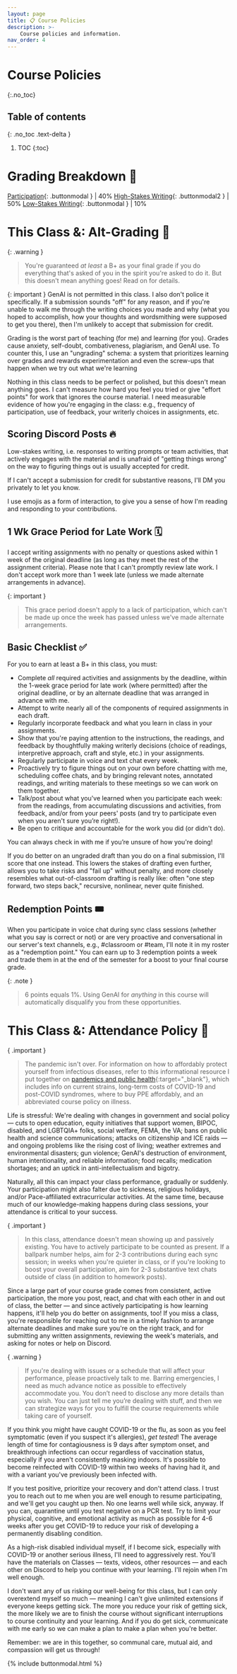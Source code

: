 ```yaml
---
layout: page
title: 📋 Course Policies
description: >-
    Course policies and information.
nav_order: 4
---
```


# Course Policies
{:.no_toc}

## Table of contents
{: .no_toc .text-delta }

1. TOC
{:toc}

# Grading Breakdown 💯

[Participation](#){: .buttonmodal } | 40%
[High-Stakes Writing](#){: .buttonmodal2 } | 50%
[Low-Stakes Writing](#){: .buttonmodal } | 10%

# This Class &: Alt-Grading 💯

{: .warning }
> You're guaranteed *at least* a B+ as your final grade if you do everything that's asked of you in the spirit you're asked to do it. But this doesn't mean anything goes! Read on for details.

{: important }
GenAI is not permitted in this class. I also don't police it specifically. If a submission sounds "off" for any reason, and if you're unable to walk me through the writing choices you made and why (what you hoped to accomplish, how your thoughts and wordsmithing were supposed to get you there), then I'm unlikely to accept that submission for credit.

Grading is the worst part of teaching (for me) and learning (for you). Grades cause anxiety, self-doubt, combativeness, plagiarism, and GenAI use. To counter this, I use an "ungrading" schema: a system that prioritizes learning over grades and rewards experimentation and even the screw-ups that happen when we try out what we're learning

Nothing in this class needs to be perfect or polished, but this doesn't mean anything goes. I can't measure how hard you feel you tried or give "effort points" for work that ignores the course material. I need measurable evidence of how you're engaging in the class: e.g., frequency of participation, use of feedback, your writerly choices in assignments, etc.

## Scoring Discord Posts 🔥

Low-stakes writing, i.e. responses to writing prompts or team activities, that actively engages with the material and is unafraid of "getting things wrong" on the way to figuring things out is usually accepted for credit. 

If I can't accept a submission for credit for substantive reasons, I'll DM you privately to let you know.

I use emojis as a form of interaction, to give you a sense of how I'm reading and responding to your contributions. 

## 1 Wk Grace Period for Late Work 🗓️

I accept writing assignments with no penalty or questions asked within 1 week of the original deadline (as long as they meet the rest of the assignment criteria). Please note that I can't promptly review late work. I don't accept work more than 1 week late (unless we made alternate arrangements in advance).

{: important }
> This grace period doesn't apply to a lack of participation, which can't be made up once the week has passed unless we've made alternate arrangements. 

## Basic Checklist ✅

For you to earn at least a B+ in this class, you must:

- Complete *all* required activities and assignments by the deadline, within the 1-week grace period for late work (where permitted) after the original deadline, or by an alternate deadline that was arranged in advance with me.
- Attempt to write nearly all of the components of required assignments in each draft.
- Regularly incorporate feedback and what you learn in class in your assignments.
- Show that you're paying attention to the instructions, the readings, and feedback by thoughtfully making writerly decisions (choice of readings, interpretive approach, craft and style, etc.) in your assignments.
- Regularly participate in voice and text chat every week.
- Proactively try to figure things out on your own before chatting with me, scheduling coffee chats, and by bringing relevant notes, annotated readings, and writing materials to these meetings so we can work on them together.
- Talk/post about what you've learned when you participate each week: from the readings, from accumulating discussions and activities, from feedback, and/or from your peers' posts (and try to participate even when you aren't sure you’re right!).
- Be open to critique and accountable for the work you did (or didn't do).

You can always check in with me if you’re unsure of how you're doing!

If you do better on an ungraded draft than you do on a final submission, I'll score that one instead. This lowers the stakes of drafting even further, allows you to take risks and "fail up" without penalty, and more closely resembles what out-of-classroom drafting is really like: often "one step forward, two steps back," recursive, nonlinear, never quite finished.

## Redemption Points 🎟️

When you participate in voice chat during sync class sessions (whether what you say is correct or not) or are very proactive and conversational in our server's text channels, e.g., #classroom or #team, I'll note it in my roster as a "redemption point." You can earn up to 3 redemption points a week and trade them in at the end of the semester for a boost to your final course grade.

{: .note }
> 6 points equals 1%. Using GenAI for *anything* in this course will automatically disqualify you from these opportunities. 



# This Class &: Attendance Policy 🙋

{ .important }
> The pandemic isn't over. For information on how to affordably protect yourself from infectious diseases, refer to this informational resource I put together on [pandemics and public health](https://vyshalimanivannan.com/pandemics-public-health/){:target="_blank"}, which includes info on current strains, long-term costs of COVID-19 and post-COVID syndromes, where to buy PPE affordably, and an abbreviated course policy on illness.

Life is stressful: We're dealing with changes in government and social policy &mdash; cuts to open education, equity initiatives that support women, BIPOC, disabled, and LGBTQIA+ folks, social welfare, FEMA, the VA; bans on public health and science communications; attacks on citizenship and ICE raids &mdash; and ongoing problems like the rising cost of living; weather extremes and environmental disasters; gun violence; GenAI's destruction of environment, human intentionality, and reliable information; food recalls; medication shortages; and an uptick in anti-intellectualism and bigotry. 

Naturally, all this can impact your class performance, gradually or suddenly. Your participation might also falter due to sickness, religious holidays, and/or Pace-affiliated extracurricular activities. At the same time, because much of our knowledge-making happens during class sessions, your attendance is critical to your success. 

{ .important }
> In this class, attendance doesn't mean showing up and passively existing. You have to actively participate to be counted as present. If a ballpark number helps, aim for 2-3 contributions during each sync session; in weeks when you're quieter in class, or if you're looking to boost your overall participation, aim for 2-3 substantive text chats outside of class (in addition to homework posts).

Since a large part of your course grade comes from consistent, active participation, the more you post, react, and chat with each other in and out of class, the better &mdash; and since actively participating is how learning happens, it'll help you do better on assignments, too! If you miss a class, you're responsible for reaching out to me in a timely fashion to arrange alternate deadlines and make sure you're on the right track, and for submitting any written assignments, reviewing the week's materials, and asking for notes or help on Discord. 

{ .warning }
> If you're dealing with issues or a schedule that will affect your performance, please proactively talk to me. Barring emergencies, I need as much advance notice as possible to effectively accommodate you. You don’t need to disclose any more details than you wish. You can just tell me you’re dealing with stuff, and then we can strategize ways for you to fulfill the course requirements while taking care of yourself. 

If you think you might have caught COVID-19 or the flu, as soon as you feel symptomatic (even if you suspect it's allergies), *get tested*! The average length of time for contagiousness is 9 days after symptom onset, and breakthrough infections can occur regardless of vaccination status, especially if you aren't consistently masking indoors. It's possible to become reinfected with COVID-19 within two weeks of having had it, and with a variant you've previously been infected with.

If you test positive, prioritize your recovery and don't attend class. I trust you to reach out to me when you are well enough to resume participating, and we'll get you caught up then. No one learns well while sick, anyway. If you can, quarantine until you test negative on a PCR test. Try to limit your physical, cognitive, and emotional activity as much as possible for 4-6 weeks after you get COVID-19 to reduce your risk of developing a permanently disabling condition.

As a high-risk disabled individual myself, if I become sick, especially with COVID-19 or another serious illness, I'll need to aggressively rest. You'll have the materials on Classes &mdash; texts, videos, other resources &mdash; and each other on Discord to help you continue with your learning. I'll rejoin when I'm well enough.

I don't want any of us risking our well-being for this class, but I can only overextend myself so much &mdash; meaning I can't give unlimited extensions if everyone keeps getting sick. The more you reduce your risk of getting sick, the more likely we are to finish the course without significant interruptions to course continuity and your learning. And if you do get sick, communicate with me early so we can make a plan to make a plan when you're better.

Remember: we are in this together, so communal care, mutual aid, and compassion will get us through!

{% include buttonmodal.html %}